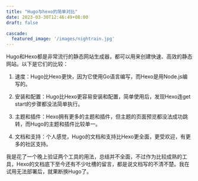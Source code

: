 ```yaml
---
title: "Hugo与hexo的简单对比"
date: 2023-03-30T12:46:49+08:00
draft: false

cascade:
  featured_image: '/images/nightrain.jpg'
---
```


Hugo和Hexo都是非常流行的静态网站生成器，都可以用来创建快速、高效的静态网站。以下是它们的比较：

1. 速度：Hugo比Hexo更快，因为它使用Go语言编写，而Hexo是用Node.js编写的。

2. 安装和配置：Hugo比Hexo更容易安装和配置，简单使用后，发现Hexo连get start的步骤都没法简单执行。

3. 主题和插件：Hexo拥有更多的主题和插件，但主题的页面预览都没法成功跳转，而Hugo的主题和插件比较单一。

4. 文档和支持：个人感觉，Hugo的文档和支持比Hexo更全面，更受欢迎，有更多的社区支持。

我是花了一个晚上验证两个工具的用法，总结并不全面，不过作为比较成熟的工具，Hexo的文档底下至今还有不少吐槽的留言，都是说文档写的不清不楚。我在试用无法部署后，就果断换Hugo了。